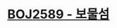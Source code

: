 # [BOJ2589 - 보물섬](https://www.acmicpc.net/problem/2589)
<!--tags: bfs, bruteforce, graph, traversal-->

